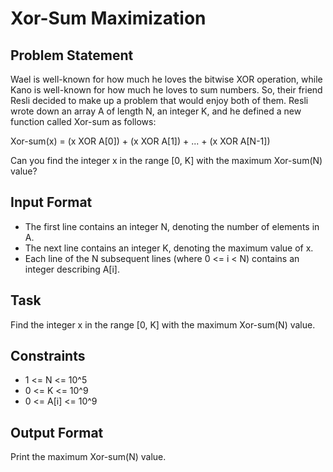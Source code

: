 # Xor-Sum Maximization

## Problem Statement

Wael is well-known for how much he loves the bitwise XOR operation, while Kano is well-known for how much he loves to sum numbers. So, their friend Resli decided to make up a problem that would enjoy both of them. Resli wrote down an array A of length N, an integer K, and he defined a new function called Xor-sum as follows:

Xor-sum(x) = (x XOR A[0]) + (x XOR A[1]) + ... + (x XOR A[N-1])

Can you find the integer x in the range [0, K] with the maximum Xor-sum(N) value?

## Input Format

* The first line contains an integer N, denoting the number of elements in A.
* The next line contains an integer K, denoting the maximum value of x.
* Each line of the N subsequent lines (where 0 <= i < N) contains an integer describing A[i].

## Task

Find the integer x in the range [0, K] with the maximum Xor-sum(N) value.

## Constraints

* 1 <= N <= 10^5
* 0 <= K <= 10^9
* 0 <= A[i] <= 10^9

## Output Format

Print the maximum Xor-sum(N) value.
